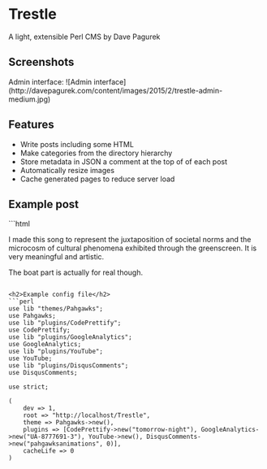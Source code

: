<h1>Trestle</h1>
A light, extensible Perl CMS by Dave Pagurek

<h2>Screenshots</h2>
Admin interface:
![Admin interface](http://davepagurek.com/content/images/2015/2/trestle-admin-medium.jpg)

<h2>Features</h2>
<ul>
    <li>Write posts including some HTML</li>
    <li>Make categories from the directory hierarchy</li>
    <li>Store metadata in JSON a comment at the top of of each post</li>
    <li>Automatically resize images</li>
    <li>Cache generated pages to reduce server load</li>
</ul>

<h2>Example post</h2>
```html

<!--
{
	"title": "Hooked on a Feeling",
	"thumbnail": "%root%/content/images/hasselhoff-thumbnail.jpg",
	"date": "2014-08-27",
    "youtube": "PJQVlVHsFF8"
}
-->

I made this song to represent the juxtaposition of societal norms and the microcosm of cultural phenomena exhibited through the greenscreen. It is very meaningful and artistic.

The boat part is actually for real though.

```

<h2>Example config file</h2>
```perl
use lib "themes/Pahgawks";
use Pahgawks;
use lib "plugins/CodePrettify";
use CodePrettify;
use lib "plugins/GoogleAnalytics";
use GoogleAnalytics;
use lib "plugins/YouTube";
use YouTube;
use lib "plugins/DisqusComments";
use DisqusComments;

use strict;

(
	dev => 1,
    root => "http://localhost/Trestle",
    theme => Pahgawks->new(),
    plugins => [CodePrettify->new("tomorrow-night"), GoogleAnalytics->new("UA-8777691-3"), YouTube->new(), DisqusComments->new("pahgawksanimations", 0)],
    cacheLife => 0
)

```
